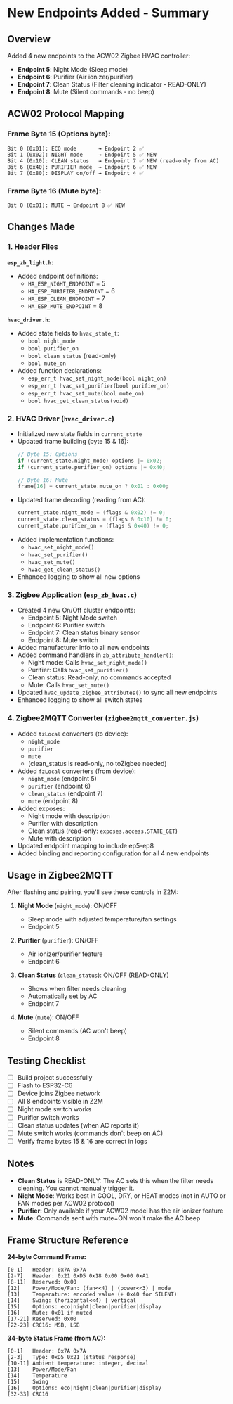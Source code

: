 # New Endpoints Added - Summary

## Overview
Added 4 new endpoints to the ACW02 Zigbee HVAC controller:
- **Endpoint 5**: Night Mode (Sleep mode)
- **Endpoint 6**: Purifier (Air ionizer/purifier)
- **Endpoint 7**: Clean Status (Filter cleaning indicator - READ-ONLY)
- **Endpoint 8**: Mute (Silent commands - no beep)

## ACW02 Protocol Mapping

### Frame Byte 15 (Options byte):
```
Bit 0 (0x01): ECO mode       → Endpoint 2 ✅
Bit 1 (0x02): NIGHT mode     → Endpoint 5 ✅ NEW
Bit 4 (0x10): CLEAN status   → Endpoint 7 ✅ NEW (read-only from AC)
Bit 6 (0x40): PURIFIER mode  → Endpoint 6 ✅ NEW
Bit 7 (0x80): DISPLAY on/off → Endpoint 4 ✅
```

### Frame Byte 16 (Mute byte):
```
Bit 0 (0x01): MUTE → Endpoint 8 ✅ NEW
```

## Changes Made

### 1. Header Files
**`esp_zb_light.h`:**
- Added endpoint definitions:
  - `HA_ESP_NIGHT_ENDPOINT` = 5
  - `HA_ESP_PURIFIER_ENDPOINT` = 6
  - `HA_ESP_CLEAN_ENDPOINT` = 7
  - `HA_ESP_MUTE_ENDPOINT` = 8

**`hvac_driver.h`:**
- Added state fields to `hvac_state_t`:
  - `bool night_mode`
  - `bool purifier_on`
  - `bool clean_status` (read-only)
  - `bool mute_on`
- Added function declarations:
  - `esp_err_t hvac_set_night_mode(bool night_on)`
  - `esp_err_t hvac_set_purifier(bool purifier_on)`
  - `esp_err_t hvac_set_mute(bool mute_on)`
  - `bool hvac_get_clean_status(void)`

### 2. HVAC Driver (`hvac_driver.c`)
- Initialized new state fields in `current_state`
- Updated frame building (byte 15 & 16):
  ```c
  // Byte 15: Options
  if (current_state.night_mode) options |= 0x02;
  if (current_state.purifier_on) options |= 0x40;
  
  // Byte 16: Mute
  frame[16] = current_state.mute_on ? 0x01 : 0x00;
  ```
- Updated frame decoding (reading from AC):
  ```c
  current_state.night_mode = (flags & 0x02) != 0;
  current_state.clean_status = (flags & 0x10) != 0;
  current_state.purifier_on = (flags & 0x40) != 0;
  ```
- Added implementation functions:
  - `hvac_set_night_mode()`
  - `hvac_set_purifier()`
  - `hvac_set_mute()`
  - `hvac_get_clean_status()`
- Enhanced logging to show all new options

### 3. Zigbee Application (`esp_zb_hvac.c`)
- Created 4 new On/Off cluster endpoints:
  - Endpoint 5: Night Mode switch
  - Endpoint 6: Purifier switch
  - Endpoint 7: Clean status binary sensor
  - Endpoint 8: Mute switch
- Added manufacturer info to all new endpoints
- Added command handlers in `zb_attribute_handler()`:
  - Night mode: Calls `hvac_set_night_mode()`
  - Purifier: Calls `hvac_set_purifier()`
  - Clean status: Read-only, no commands accepted
  - Mute: Calls `hvac_set_mute()`
- Updated `hvac_update_zigbee_attributes()` to sync all new endpoints
- Enhanced logging to show all switch states

### 4. Zigbee2MQTT Converter (`zigbee2mqtt_converter.js`)
- Added `tzLocal` converters (to device):
  - `night_mode`
  - `purifier`
  - `mute`
  - (clean_status is read-only, no toZigbee needed)
- Added `fzLocal` converters (from device):
  - `night_mode` (endpoint 5)
  - `purifier` (endpoint 6)
  - `clean_status` (endpoint 7)
  - `mute` (endpoint 8)
- Added exposes:
  - Night mode with description
  - Purifier with description
  - Clean status (read-only: `exposes.access.STATE_GET`)
  - Mute with description
- Updated endpoint mapping to include ep5-ep8
- Added binding and reporting configuration for all 4 new endpoints

## Usage in Zigbee2MQTT

After flashing and pairing, you'll see these controls in Z2M:

1. **Night Mode** (`night_mode`): ON/OFF
   - Sleep mode with adjusted temperature/fan settings
   - Endpoint 5

2. **Purifier** (`purifier`): ON/OFF
   - Air ionizer/purifier feature
   - Endpoint 6

3. **Clean Status** (`clean_status`): ON/OFF (READ-ONLY)
   - Shows when filter needs cleaning
   - Automatically set by AC
   - Endpoint 7

4. **Mute** (`mute`): ON/OFF
   - Silent commands (AC won't beep)
   - Endpoint 8

## Testing Checklist

- [ ] Build project successfully
- [ ] Flash to ESP32-C6
- [ ] Device joins Zigbee network
- [ ] All 8 endpoints visible in Z2M
- [ ] Night mode switch works
- [ ] Purifier switch works
- [ ] Clean status updates (when AC reports it)
- [ ] Mute switch works (commands don't beep on AC)
- [ ] Verify frame bytes 15 & 16 are correct in logs

## Notes

- **Clean Status** is READ-ONLY: The AC sets this when the filter needs cleaning. You cannot manually trigger it.
- **Night Mode**: Works best in COOL, DRY, or HEAT modes (not in AUTO or FAN modes per ACW02 protocol)
- **Purifier**: Only available if your ACW02 model has the air ionizer feature
- **Mute**: Commands sent with mute=ON won't make the AC beep

## Frame Structure Reference

**24-byte Command Frame:**
```
[0-1]   Header: 0x7A 0x7A
[2-7]   Header: 0x21 0xD5 0x18 0x00 0x00 0xA1
[8-11]  Reserved: 0x00
[12]    Power/Mode/Fan: (fan<<4) | (power<<3) | mode
[13]    Temperature: encoded value (+ 0x40 for SILENT)
[14]    Swing: (horizontal<<4) | vertical
[15]    Options: eco|night|clean|purifier|display
[16]    Mute: 0x01 if muted
[17-21] Reserved: 0x00
[22-23] CRC16: MSB, LSB
```

**34-byte Status Frame (from AC):**
```
[0-1]   Header: 0x7A 0x7A
[2-3]   Type: 0xD5 0x21 (status response)
[10-11] Ambient temperature: integer, decimal
[13]    Power/Mode/Fan
[14]    Temperature
[15]    Swing
[16]    Options: eco|night|clean|purifier|display
[32-33] CRC16
```
